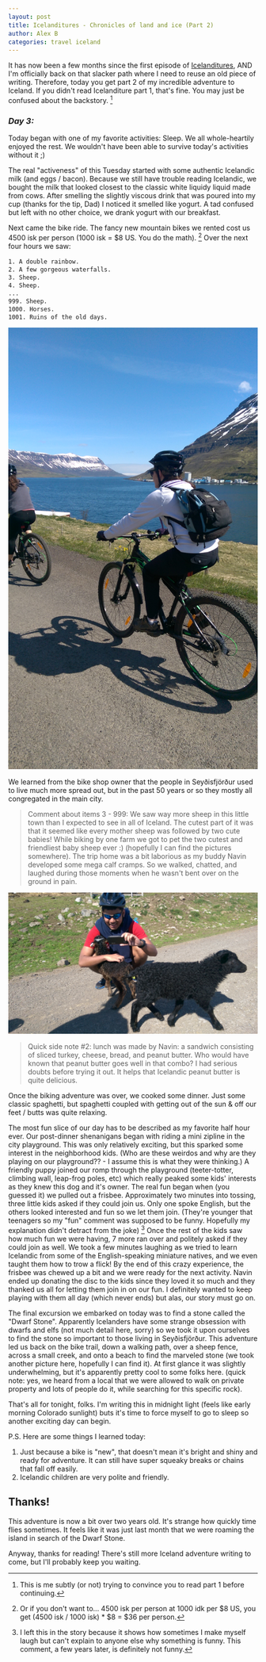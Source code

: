 ```yaml
---
layout: post
title: Icelanditures - Chronicles of land and ice (Part 2)
author: Alex B
categories: travel iceland
---
```


It has now been a few months since the first episode of [Icelanditures](http://hencefarthing.blog/2018/03/05/Ice1/), AND I'm officially back on that slacker path where I need to reuse an old piece of writing. Therefore, today you get part 2 of my incredible adventure to Iceland. If you didn't read Icelanditure part 1, that's fine. You may just be confused about the backstory. [^1]

### *Day 3:*
Today began with one of my favorite activities: Sleep. We all whole-heartily enjoyed the rest. We wouldn't have been able to survive today's activities without it ;)

The real "activeness" of this Tuesday started with some authentic Icelandic milk (and eggs / bacon). Because we still have trouble reading Icelandic, we bought the milk that looked closest to the classic white liquidy liquid made from cows. After smelling the slightly viscous drink that was poured into my cup (thanks for the tip, Dad) I noticed it smelled like yogurt. A tad confused but left with no other choice, we drank yogurt with our breakfast.

Next came the bike ride. The fancy new mountain bikes we rented cost us 4500 isk per person (1000 isk = $8 US. You do the math). [^2] Over the next four hours we saw:

    1. A double rainbow.
    2. A few gorgeous waterfalls.
    3. Sheep.
    4. Sheep.
    ...
    999. Sheep.
    1000. Horses.
    1001. Ruins of the old days.

![image](/images/icelanditures/Biking.jpg)

We learned from the bike shop owner that the people in Seyðisfjörður used to live much more spread out, but in the past 50 years or so they mostly all congregated in the main city.

>Comment about items 3 - 999: We saw way more sheep in this little town than I expected to see in all of Iceland. The cutest part of it was that it seemed like every mother sheep was followed by two cute babies! While biking by one farm we got to pet the two cutest and friendliest baby sheep ever :) (hopefully I can find the pictures somewhere). The trip home was a bit laborious as my buddy Navin developed some mega calf cramps. So we walked, chatted, and laughed during those moments when he wasn't bent over on the ground in pain.

![image](/images/icelanditures/Sheep.jpg)

>Quick side note #2: lunch was made by Navin: a sandwich consisting of sliced turkey, cheese, bread, and peanut butter. Who would have known that peanut butter goes well in that combo? I had serious doubts before trying it out. It helps that Icelandic peanut butter is quite delicious.

Once the biking adventure was over, we cooked some dinner. Just some classic spaghetti, but spaghetti coupled with getting out of the sun & off our feet / butts was quite relaxing.

The most fun slice of our day has to be described as my favorite half hour ever. Our post-dinner shenanigans began with riding a mini zipline in the city playground. This was only relatively exciting, but this sparked some interest in the neighborhood kids. (Who are these weirdos and why are they playing on our playground?? - I assume this is what they were thinking.) A friendly puppy joined our romp through the playground (teeter-totter, climbing wall, leap-frog poles, etc) which really peaked some kids' interests as they knew this dog and it's owner. The real fun began when (you guessed it) we pulled out a frisbee. Approximately two minutes into tossing, three little kids asked if they could join us. Only one spoke English, but the others looked interested and fun so we let them join. (They're younger that teenagers so my "fun" comment was supposed to be funny. Hopefully my explanation didn't detract from the joke) [^3] Once the rest of the kids saw how much fun we were having, 7 more ran over and politely asked if they could join as well. We took a few minutes laughing as we tried to learn Icelandic from some of the English-speaking miniature natives, and we even taught them how to trow a flick! By the end of this crazy experience, the frisbee was chewed up a bit and we were ready for the next activity. Navin ended up donating the disc to the kids since they loved it so much and they thanked us all for letting them join in on our fun. I definitely wanted to keep playing with them all day (which never ends) but alas, our story must go on.

The final excursion we embarked on today was to find a stone called the "Dwarf Stone". Apparently Icelanders have some strange obsession with dwarfs and elfs (not much detail here, sorry) so we took it upon ourselves to find the stone so important to those living in Seyðisfjörður. This adventure led us back on the bike trail, down a walking path, over a sheep fence, across a small creek, and onto a beach to find the marveled stone (we took another picture here, hopefully I can find it). At first glance it was slightly underwhelming, but it's apparently pretty cool to some folks here. (quick note: yes, we heard from a local that we were allowed to walk on private property and lots of people do it, while searching for this specific rock).

That's all for tonight, folks. I'm writing this in midnight light (feels like early morning Colorado sunlight) buts it's time to force myself to go to sleep so another exciting day can begin.

P.S. Here are some things I learned today:
1. Just because a bike is "new", that doesn't mean it's bright and shiny and ready for adventure. It can still have super squeaky breaks or chains that fall off easily.
2. Icelandic children are very polite and friendly.

## Thanks!
This adventure is now a bit over two years old. It's strange how quickly time flies sometimes. It feels like it was just last month that we were roaming the island in search of the Dwarf Stone.

Anyway, thanks for reading! There's still more Iceland adventure writing to come, but I'll probably keep you waiting.


[^1]: This is me subtly (or not) trying to convince you to read part 1 before continuing.

[^2]: Or if you don't want to... 4500 isk per person at 1000 idk per $8 US, you get (4500 isk / 1000 isk) * $8 = $36 per person.

[^3]: I left this in the story because it shows how sometimes I make myself laugh but can't explain to anyone else why something is funny. This comment, a few years later, is definitely not funny.